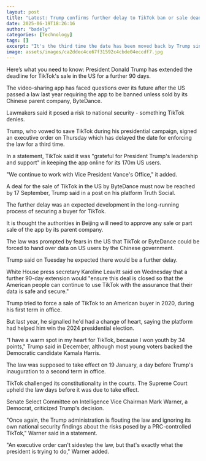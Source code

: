 ```yaml
---
layout: post
title: "Latest: Trump confirms further delay to TikTok ban or sale deadline"
date: 2025-06-19T18:26:16
author: "badely"
categories: [Technology]
tags: []
excerpt: "It's the third time the date has been moved back by Trump since he took office in January."
image: assets/images/ca2ddec4ce67f31592c4cbde04eccdf7.jpg
---
```


Here’s what you need to know: President Donald Trump has extended the deadline for TikTok's sale in the US for a further 90 days.

The video-sharing app has faced questions over its future after the US passed a law last year requiring the app to be banned unless sold by its Chinese parent company, ByteDance.

Lawmakers said it posed a risk to national security - something TikTok denies.

Trump, who vowed to save TikTok during his presidential campaign, signed an executive order on Thursday which has delayed the date for enforcing the law for a third time.

In a statement, TikTok said it was "grateful for President Trump's leadership and support" in keeping the app online for its 170m US users.

"We continue to work with Vice President Vance's Office," it added.

A deal for the sale of TikTok in the US by ByteDance must now be reached by 17 September, Trump said in a post on his platform Truth Social. 

The further delay was an expected development in the long-running process of securing a buyer for TikTok.

It is thought the authorities in Beijing will need to approve any sale or part sale of the app by its parent company.

The law was prompted by fears in the US that TikTok or ByteDance could be forced to hand over data on US users by the Chinese government.

Trump said on Tuesday he expected there would be a further delay.

White House press secretary Karoline Leavitt said on Wednesday that a further 90-day extension would "ensure this deal is closed so that the American people can continue to use TikTok with the assurance that their data is safe and secure."

Trump tried to force a sale of TikTok to an American buyer in 2020, during his first term in office.

But last year, he signalled he'd had a change of heart, saying the platform had helped him win the 2024 presidential election.

"I have a warm spot in my heart for TikTok, because I won youth by 34 points," Trump said in December, although most young voters backed the Democratic candidate Kamala Harris.

The law was supposed to take effect on 19 January, a day before Trump's inauguration to a second term in office.

TikTok challenged its constitutionality in the courts. The Supreme Court upheld the law days before it was due to take effect.

Senate Select Committee on Intelligence Vice Chairman Mark Warner, a Democrat, criticized Trump's decision.

"Once again, the Trump administration is flouting the law and ignoring its own national security findings about the risks posed by a PRC-controlled TikTok," Warner said in a statement.

"An executive order can't sidestep the law, but that's exactly what the president is trying to do," Warner added.

